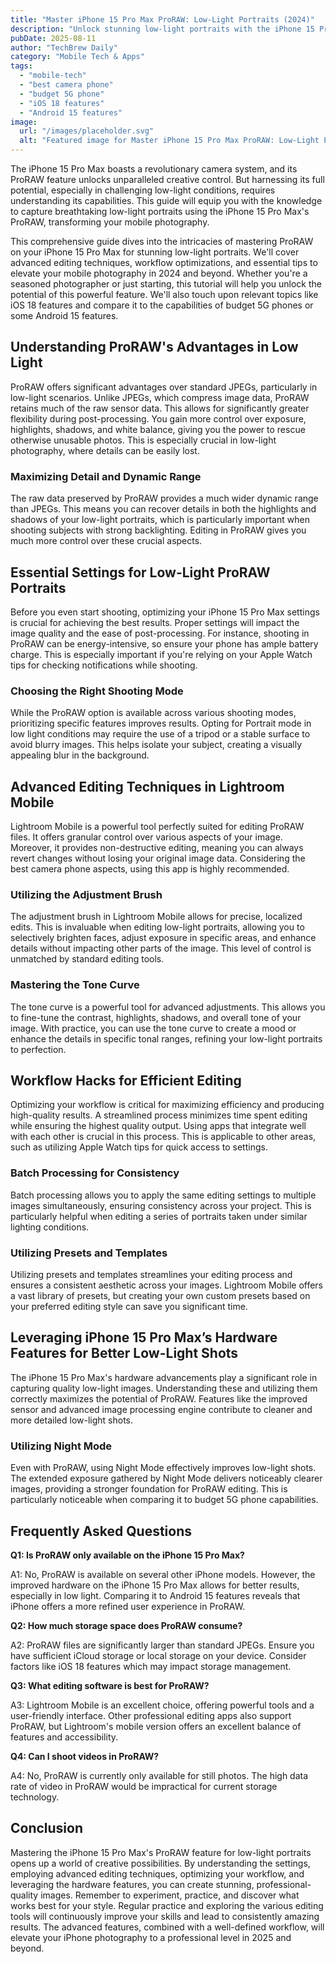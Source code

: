 ```yaml
---
title: "Master iPhone 15 Pro Max ProRAW: Low-Light Portraits (2024)"
description: "Unlock stunning low-light portraits with the iPhone 15 Pro Max's ProRAW. Learn advanced editing techniques & workflow hacks for the best camera phone.  Master iOS 18 features and elevate your mobile photography. Read now!"
pubDate: 2025-08-11
author: "TechBrew Daily"
category: "Mobile Tech & Apps"
tags:
  - "mobile-tech"
  - "best camera phone"
  - "budget 5G phone"
  - "iOS 18 features"
  - "Android 15 features"
image:
  url: "/images/placeholder.svg"
  alt: "Featured image for Master iPhone 15 Pro Max ProRAW: Low-Light Portraits (2024)"
---
```


The iPhone 15 Pro Max boasts a revolutionary camera system, and its ProRAW feature unlocks unparalleled creative control.  But harnessing its full potential, especially in challenging low-light conditions, requires understanding its capabilities. This guide will equip you with the knowledge to capture breathtaking low-light portraits using the iPhone 15 Pro Max's ProRAW, transforming your mobile photography.

This comprehensive guide dives into the intricacies of mastering ProRAW on your iPhone 15 Pro Max for stunning low-light portraits. We'll cover advanced editing techniques, workflow optimizations, and essential tips to elevate your mobile photography in 2024 and beyond. Whether you're a seasoned photographer or just starting, this tutorial will help you unlock the potential of this powerful feature.  We'll also touch upon relevant topics like iOS 18 features and compare it to the capabilities of budget 5G phones or some Android 15 features.

## Understanding ProRAW's Advantages in Low Light

ProRAW offers significant advantages over standard JPEGs, particularly in low-light scenarios.  Unlike JPEGs, which compress image data, ProRAW retains much of the raw sensor data. This allows for significantly greater flexibility during post-processing. You gain more control over exposure, highlights, shadows, and white balance, giving you the power to rescue otherwise unusable photos.  This is especially crucial in low-light photography, where details can be easily lost.

### Maximizing Detail and Dynamic Range

The raw data preserved by ProRAW provides a much wider dynamic range than JPEGs. This means you can recover details in both the highlights and shadows of your low-light portraits, which is particularly important when shooting subjects with strong backlighting. Editing in ProRAW gives you much more control over these crucial aspects.

## Essential Settings for Low-Light ProRAW Portraits

Before you even start shooting, optimizing your iPhone 15 Pro Max settings is crucial for achieving the best results.  Proper settings will impact the image quality and the ease of post-processing. For instance, shooting in ProRAW can be energy-intensive, so ensure your phone has ample battery charge. This is especially important if you're relying on your Apple Watch tips for checking notifications while shooting.  

### Choosing the Right Shooting Mode

While the ProRAW option is available across various shooting modes, prioritizing specific features improves results. Opting for Portrait mode in low light conditions may require the use of a tripod or a stable surface to avoid blurry images.  This helps isolate your subject, creating a visually appealing blur in the background.


## Advanced Editing Techniques in Lightroom Mobile

Lightroom Mobile is a powerful tool perfectly suited for editing ProRAW files. It offers granular control over various aspects of your image.  Moreover, it provides non-destructive editing, meaning you can always revert changes without losing your original image data. Considering the best camera phone aspects, using this app is highly recommended.

### Utilizing the Adjustment Brush

The adjustment brush in Lightroom Mobile allows for precise, localized edits. This is invaluable when editing low-light portraits, allowing you to selectively brighten faces, adjust exposure in specific areas, and enhance details without impacting other parts of the image.  This level of control is unmatched by standard editing tools.

### Mastering the Tone Curve

The tone curve is a powerful tool for advanced adjustments. This allows you to fine-tune the contrast, highlights, shadows, and overall tone of your image. With practice, you can use the tone curve to create a mood or enhance the details in specific tonal ranges, refining your low-light portraits to perfection.


## Workflow Hacks for Efficient Editing

Optimizing your workflow is critical for maximizing efficiency and producing high-quality results.  A streamlined process minimizes time spent editing while ensuring the highest quality output. Using apps that integrate well with each other is crucial in this process.  This is applicable to other areas, such as utilizing Apple Watch tips for quick access to settings.

### Batch Processing for Consistency

Batch processing allows you to apply the same editing settings to multiple images simultaneously, ensuring consistency across your project. This is particularly helpful when editing a series of portraits taken under similar lighting conditions.

### Utilizing Presets and Templates

Utilizing presets and templates streamlines your editing process and ensures a consistent aesthetic across your images.  Lightroom Mobile offers a vast library of presets, but creating your own custom presets based on your preferred editing style can save you significant time.

##  Leveraging iPhone 15 Pro Max’s Hardware Features for Better Low-Light Shots

The iPhone 15 Pro Max's hardware advancements play a significant role in capturing quality low-light images.  Understanding these and utilizing them correctly maximizes the potential of ProRAW. Features like the improved sensor and advanced image processing engine contribute to cleaner and more detailed low-light shots.

### Utilizing Night Mode

Even with ProRAW, using Night Mode effectively improves low-light shots.  The extended exposure gathered by Night Mode delivers noticeably clearer images, providing a stronger foundation for ProRAW editing.  This is particularly noticeable when comparing it to budget 5G phone capabilities.


## Frequently Asked Questions

**Q1: Is ProRAW only available on the iPhone 15 Pro Max?**

A1: No, ProRAW is available on several other iPhone models. However, the improved hardware on the iPhone 15 Pro Max allows for better results, especially in low light.  Comparing it to Android 15 features reveals that iPhone offers a more refined user experience in ProRAW.

**Q2:  How much storage space does ProRAW consume?**

A2: ProRAW files are significantly larger than standard JPEGs.  Ensure you have sufficient iCloud storage or local storage on your device. Consider factors like iOS 18 features which may impact storage management.


**Q3: What editing software is best for ProRAW?**

A3: Lightroom Mobile is an excellent choice, offering powerful tools and a user-friendly interface. Other professional editing apps also support ProRAW, but Lightroom's mobile version offers an excellent balance of features and accessibility.


**Q4:  Can I shoot videos in ProRAW?**

A4: No, ProRAW is currently only available for still photos.  The high data rate of video in ProRAW would be impractical for current storage technology.

## Conclusion

Mastering the iPhone 15 Pro Max's ProRAW feature for low-light portraits opens up a world of creative possibilities. By understanding the settings, employing advanced editing techniques, optimizing your workflow, and leveraging the hardware features, you can create stunning, professional-quality images. Remember to experiment, practice, and discover what works best for your style.  Regular practice and exploring the various editing tools will continuously improve your skills and lead to consistently amazing results. The advanced features, combined with a well-defined workflow, will elevate your iPhone photography to a professional level in 2025 and beyond.